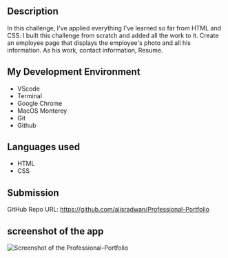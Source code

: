 <Professional-Portfolio>

## Description

In this challenge, I've applied everything I've learned so far from HTML and CSS. I built this challenge from scratch and added all the work to it. Create an employee page that displays the employee's photo and all his information. As his work, contact information, Resume.

## My Development Environment

- VScode
- Terminal
- Google Chrome
- MacOS Monterey
- Git
- Github

## Languages used

- HTML
- CSS

## Submission

GitHub Repo URL: https://github.com/alisradwan/Professional-Portfolio

## screenshot of the app

![Screenshot of the Professional-Portfolio](./Assets/images/Ali%20Radwan%20portfolio.gif)
